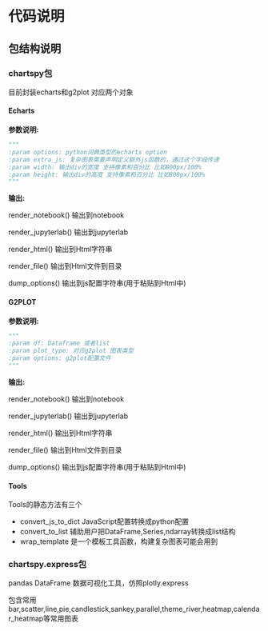 # 代码说明

## 包结构说明

### chartspy包

目前封装echarts和g2plot 对应两个对象

#### Echarts

**参数说明:**
```python
"""
:param options: python词典类型的echarts option
:param extra_js: 复杂图表需要声明定义额外js函数的，通过这个字段传递
:param width: 输出div的宽度 支持像素和百分比 比如800px/100%
:param height: 输出div的高度 支持像素和百分比 比如800px/100%
"""
```

**输出:**

render_notebook() 输出到notebook

render_jupyterlab() 输出到jupyterlab

render_html() 输出到Html字符串

render_file() 输出到Html文件到目录

dump_options() 输出到js配置字符串(用于粘贴到Html中)

#### G2PLOT

**参数说明:**
```python
"""
:param df: Dataframe 或者list
:param plot_type: 对应g2plot 图表类型
:param options: g2plot配置文件    
"""
```

**输出:**

render_notebook() 输出到notebook

render_jupyterlab() 输出到jupyterlab

render_html() 输出到Html字符串

render_file() 输出到Html文件到目录

dump_options() 输出到js配置字符串(用于粘贴到Html中)


#### Tools

Tools的静态方法有三个

* convert_js_to_dict JavaScript配置转换成python配置
* convert_to_list 辅助用户把DataFrame,Series,ndarray转换成list结构
* wrap_template 是一个模板工具函数，构建复杂图表可能会用到

### chartspy.express包

pandas DataFrame 数据可视化工具，仿照plotly.express

包含常用 bar,scatter,line,pie,candlestick,sankey,parallel,theme_river,heatmap,calendar_heatmap等常用图表


